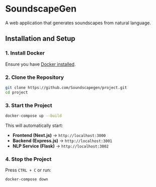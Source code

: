 # SoundscapeGen

A web application that generates soundscapes from natural language.

## Installation and Setup

### 1. Install Docker
Ensure you have [Docker installed](https://www.docker.com/products/docker-desktop).

### 2. Clone the Repository
```bash
git clone https://github.com/Soundscapegen/project.git
cd project
```

### 3. Start the Project
```bash
docker-compose up --build
```
This will automatically start:

- **Frontend (Next.js)** -> `http://localhost:3000`
- **Backend (Express.js)** -> `http://localhost:3001`
- **NLP Service (Flask)** -> `http://localhost:3002`

### 4. Stop the Project
Press `CTRL + C` or run:
```bash
docker-compose down
```